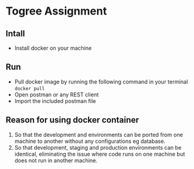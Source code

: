 # Togree Assignment

## Intall

- Install docker on your machine

## Run

- Pull docker image by running the following command in your terminal
  `docker pull`
- Open postman or any REST client
- Import the included postman file

## Reason for using docker container

1. So that the development and environments can be ported from one machine to another without any configurations eg database.
2. So that development, staging and production environments can be identical, eliminating the issue where code runs on one machine but does not run in another machine.
